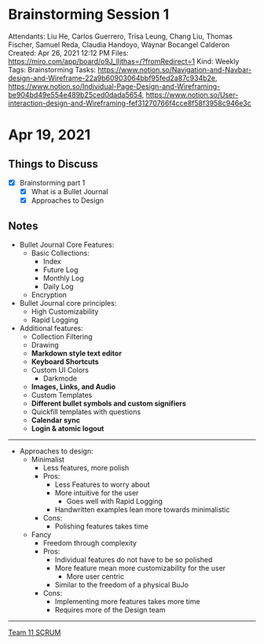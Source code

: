 # Brainstorming Session 1

Attendants: Liu He, Carlos Guerrero, Trisa Leung, Chang Liu, Thomas Fischer, Samuel Reda, Claudia Handoyo, Waynar Bocangel Calderon
Created: Apr 26, 2021 12:12 PM
Files: https://miro.com/app/board/o9J_lIjthas=/?fromRedirect=1
Kind: Weekly
Tags: Brainstorming
Tasks: https://www.notion.so/Navigation-and-Navbar-design-and-Wireframe-22a9b60903064bbf95fed2a87c934b2e, https://www.notion.so/Individual-Page-Design-and-Wireframing-be904bd49e554e489b25ced0dada5654, https://www.notion.so/User-interaction-design-and-Wireframing-fef31270766f4cce8f58f3958c946e3c

# Apr 19, 2021

## Things to Discuss

- [x]  Brainstorming part 1
    - [x]  What is a Bullet Journal
    - [x]  Approaches to Design

## Notes

- Bullet Journal Core Features:
    - Basic Collections:
        - Index
        - Future Log
        - Monthly Log
        - Daily Log
    - Encryption
- Bullet Journal core principles:
    - High Customizability
    - Rapid Logging
- Additional features:
    - Collection Filtering
    - Drawing
    - **Markdown style text editor**
    - **Keyboard Shortcuts**
    - Custom UI Colors
        - Darkmode
    - **Images, Links, and Audio**
    - Custom Templates
    - **Different bullet symbols and custom signifiers**
    - Quickfill templates with questions
    - **Calendar sync**
    - **Login & atomic logout**

---

- Approaches to design:
    - Minimalist
        - Less features, more polish
        - Pros:
            - Less Features to worry about
            - More intuitive for the user
                - Goes well with Rapid Logging
            - Handwritten examples lean more towards minimalistic
        - Cons:
            - Polishing features takes time
    - Fancy
        - Freedom through complexity
        - Pros:
            - Individual features do not have to be so polished
            - More feature mean more customizability for the user
                - More user centric
            - Similar to the freedom of a physical BuJo
        - Cons:
            - Implementing more features takes more time
            - Requires more of the Design team

---

[Team 11 SCRUM](https://www.notion.so/3476643c2cb748e09af5ca26bcd216d2)